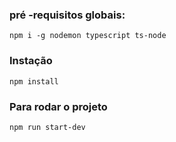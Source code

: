### pré -requisitos globais:

`npm i -g nodemon typescript ts-node`

### Instação

`npm install`

### Para rodar o projeto

`npm run start-dev`

